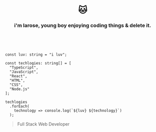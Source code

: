 <h1 align="center"> 🐱</h1>

<h3 align="center"> i'm larose, young boy enjoying coding things & delete it.</h3>

<br/>
<br/>

```TS

const luv: string = "i luv";

const techlogies: string[] = [
  "TypeScript",
  "JavaScript",
  "React",
  "HTML",
  "CSS",
  "Node.js"
];

techlogies
  .forEach(
    technology => console.log(`${luv} ${technology}`)
  );
```

> Full Stack Web Developer
